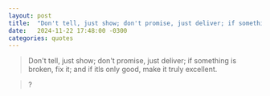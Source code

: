 ```yaml
---
layout: post
title:  "Don't tell, just show; don't promise, just deliver; if something is broken, fix it; and if itls only good, make it truly excellent."
date:   2024-11-22 17:48:00 -0300
categories: quotes
---
```

>Don't tell, just show; don't promise, just deliver; if something is broken, fix it; and if itls only good, make it truly excellent.

>?
